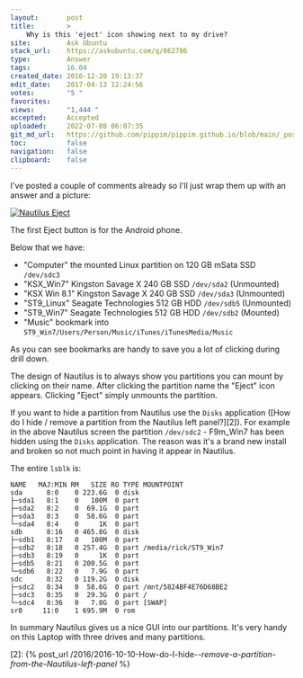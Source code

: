 ```yaml
---
layout:       post
title:        >
    Why is this 'eject' icon showing next to my drive?
site:         Ask Ubuntu
stack_url:    https://askubuntu.com/q/862786
type:         Answer
tags:         16.04
created_date: 2016-12-20 19:13:37
edit_date:    2017-04-13 12:24:56
votes:        "5 "
favorites:    
views:        "1,444 "
accepted:     Accepted
uploaded:     2022-07-08 06:07:35
git_md_url:   https://github.com/pippim/pippim.github.io/blob/main/_posts/2016/2016-12-20-Why-is-this-_eject_-icon-showing-next-to-my-drive_.md
toc:          false
navigation:   false
clipboard:    false
---
```


I've posted a couple of comments already so I'll just wrap them up with an answer and a picture:

[![Nautilus Eject][1]][1]

The first Eject button is for the Android phone.

Below that we have:

 - "Computer" the mounted Linux partition on 120 GB mSata SSD `/dev/sdc3`
 - "KSX_Win7" Kingston Savage X 240 GB SSD `/dev/sda2` (Unmounted)
 - "KSX Win 8.1" Kingston Savage X 240 GB SSD `/dev/sda3` (Unmounted)
 - "ST9_Linux" Seagate Technologies 512 GB HDD `/dev/sdb5` (Unmounted)
 - "ST9_Win7" Seagate Technologies 512 GB HDD `/dev/sdb2` (Mounted)
 - "Music" bookmark into `ST9_Win7/Users/Person/Music/iTunes/iTunesMedia/Music`

As you can see bookmarks are handy to save you a lot of clicking during drill down.

The design of Nautilus is to always show you partitions you can mount by clicking on their name. After clicking the partition name the "Eject" icon appears. Clicking "Eject" simply unmounts the partition.

If you want to hide a partition from Nautilus use the `Disks` application ([How do I hide / remove a partition from the Nautilus left panel?][2]). For example in the above Nautilus screen the partition `/dev/sdc2` - F9m_Win7 has been hidden using the `Disks` application. The reason was it's a brand new install and broken so not much point in having it appear in Nautilus.

The entire `lsblk` is:

``` 
NAME   MAJ:MIN RM   SIZE RO TYPE MOUNTPOINT
sda      8:0    0 223.6G  0 disk 
├─sda1   8:1    0   100M  0 part 
├─sda2   8:2    0  69.1G  0 part 
├─sda3   8:3    0  58.6G  0 part 
└─sda4   8:4    0     1K  0 part 
sdb      8:16   0 465.8G  0 disk 
├─sdb1   8:17   0   100M  0 part 
├─sdb2   8:18   0 257.4G  0 part /media/rick/ST9_Win7
├─sdb3   8:19   0     1K  0 part 
├─sdb5   8:21   0 200.5G  0 part 
└─sdb6   8:22   0   7.9G  0 part 
sdc      8:32   0 119.2G  0 disk 
├─sdc2   8:34   0  58.6G  0 part /mnt/5824BF4E76D68BE2
├─sdc3   8:35   0  29.3G  0 part /
└─sdc4   8:36   0   7.8G  0 part [SWAP]
sr0     11:0    1 695.9M  0 rom  
```

In summary Nautilus gives us a nice GUI into our partitions. It's very handy on this Laptop with three drives and many partitions.


  [1]: https://i.stack.imgur.com/v4Nn2.png
  [2]: {% post_url /2016/2016-10-10-How-do-I-hide-_-remove-a-partition-from-the-Nautilus-left-panel_ %}
